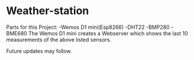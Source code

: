 # Weather-station
Parts for this Project:
 -Wemos D1 mini(Esp8266)
 -DHT22
 -BMP280
 -BME680
The Wemos D1 mini creates a Webserver which shows the last 10 measurements of the above listed sensors.
 
 Future updates may follow.
